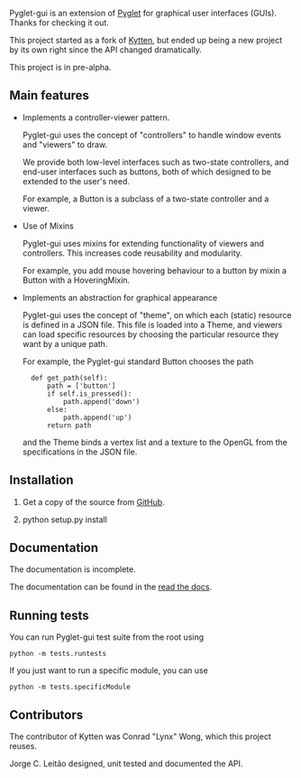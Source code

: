 Pyglet-gui is an extension of [Pyglet](http://www.pyglet.org/) for graphical user interfaces (GUIs).
Thanks for checking it out.

This project started as a fork of [Kytten](https://code.google.com/p/kytten/),
but ended up being a new project by its own right since the API changed dramatically.

This project is in pre-alpha.

Main features
--------------

* Implements a controller-viewer pattern.

    Pyglet-gui uses the concept of "controllers" to handle window events and "viewers" to draw.

    We provide both low-level interfaces such as two-state controllers,
    and end-user interfaces such as buttons, both of which designed to be extended
    to the user's need.

    For example, a Button is a subclass of a two-state controller and a viewer.

* Use of Mixins

    Pyglet-gui uses mixins for extending functionality of viewers and controllers.
    This increases code reusability and modularity.

    For example, you add mouse hovering behaviour to a button by mixin a Button with a HoveringMixin.

* Implements an abstraction for graphical appearance

    Pyglet-gui uses the concept of "theme", on which each (static) resource is defined in a
    JSON file.
    This file is loaded into a Theme, and viewers can load specific resources
    by choosing the particular resource they want by a unique path.

    For example, the Pyglet-gui standard Button chooses the path

        def get_path(self):
            path = ['button']
            if self.is_pressed():
                path.append('down')
            else:
                path.append('up')
            return path

    and the Theme binds a vertex list and a texture to the OpenGL from the specifications in the JSON file.

Installation
--------------

1. Get a copy of the source from [GitHub](https://github.com/jorgecarleitao/pyglet-gui).

2. python setup.py install


Documentation
--------------

The documentation is incomplete.

The documentation can be found in the [read the docs](http://pyglet-gui.readthedocs.org/en/latest/index.html).

Running tests
--------------

You can run Pyglet-gui test suite from the root using

    python -m tests.runtests

If you just want to run a specific module, you can use

    python -m tests.specificModule

Contributors
--------------

The contributor of Kytten was Conrad "Lynx" Wong, which this project reuses.

Jorge C. Leitão designed, unit tested and documented the API.
